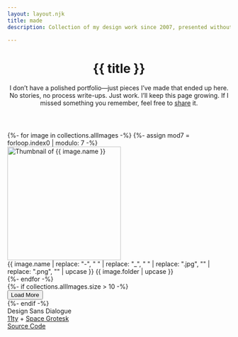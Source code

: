 ```yaml
---
layout: layout.njk
title: made
description: Collection of my design work since 2007, presented without commentary.

---
```

<header>
    <h1 class="title">{{ title }}</h1>
    <div class="description">
    I don’t have a polished portfolio—just pieces I’ve made that ended up here. No stories, no process write-ups. Just work. I’ll keep this page growing. If I missed something you remember, feel free to <a href="mailto:hiran.v@gmail.com">share</a> it.  
    </div>
</header>

<main>
    <div class="items grid" role="list">
    {%- for image in collections.allImages -%}
        {%- assign mod7 = forloop.index0 | modulo: 7 -%}
        <article class="item{% if mod7 == 0 %} item-2x2{% endif %}{% if forloop.index > 10 %} hidden{% endif %}" role="listitem" data-index="{{ forloop.index }}">
            <div class="item-link">
                <img 
                    src="{{ image.thumbnail }}" 
                    alt="Thumbnail of {{ image.name }}"
                    width="256"
                    height="256"
                    loading="lazy"
                    decoding="async">
                <div class="item-info">
                    <span class="item-title">{{ image.name | replace: "-", " " | replace: "_", " " | replace: ".jpg", "" | replace: ".png", "" | upcase }}</span>
                    <span class="item-folder">{{ image.folder | upcase }}</span>
                </div>
            </div>
        </article>
    {%- endfor -%}
    </div>
    {%- if collections.allImages.size > 10 -%}
    <div class="load-more">
        <button id="loadMore" class="load-more-button">Load More</button>
    </div>
    {%- endif -%}
</main>

<footer>
    <div class="footer-content">
        <div class="footer-text">Design Sans Dialogue</div>
        <div class="footer-text"><a href="https://www.11ty.dev/">11ty</a> + <a href="https://fonts.google.com/specimen/Space+Grotesk">Space Grotesk</a> </div>
        <div class="footer-text"><a href="https://github.com/hfactor/found/">Source Code</a></div>
    </div>
</footer>

<script>
    let currentPage = 1;
    const itemsPerPage = 10;
    const totalItems = {{ collections.allImages.size }};
    
    document.getElementById('loadMore').onclick = function() {
        currentPage++;
        const start = (currentPage - 1) * itemsPerPage;
        const end = start + itemsPerPage;
        
        document.querySelectorAll('.item.hidden').forEach(item => {
            const index = parseInt(item.dataset.index);
            if (index > start && index <= end) {
                item.classList.remove('hidden');
                item.classList.add('loaded');
            }
        });
        
        // Hide button if we've shown all items
        if (end >= totalItems) {
            this.style.display = 'none';
        }
    };
</script>